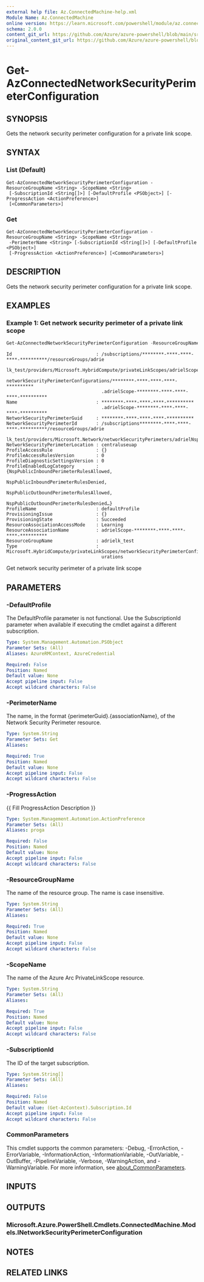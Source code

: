 ```yaml
---
external help file: Az.ConnectedMachine-help.xml
Module Name: Az.ConnectedMachine
online version: https://learn.microsoft.com/powershell/module/az.connectedmachine/get-azconnectednetworksecurityperimeterconfiguration
schema: 2.0.0
content_git_url: https://github.com/Azure/azure-powershell/blob/main/src/ConnectedMachine/ConnectedMachine/help/Get-AzConnectedNetworkSecurityPerimeterConfiguration.md
original_content_git_url: https://github.com/Azure/azure-powershell/blob/main/src/ConnectedMachine/ConnectedMachine/help/Get-AzConnectedNetworkSecurityPerimeterConfiguration.md
---
```


# Get-AzConnectedNetworkSecurityPerimeterConfiguration

## SYNOPSIS
Gets the network security perimeter configuration for a private link scope.

## SYNTAX

### List (Default)
```
Get-AzConnectedNetworkSecurityPerimeterConfiguration -ResourceGroupName <String> -ScopeName <String>
 [-SubscriptionId <String[]>] [-DefaultProfile <PSObject>] [-ProgressAction <ActionPreference>]
 [<CommonParameters>]
```

### Get
```
Get-AzConnectedNetworkSecurityPerimeterConfiguration -ResourceGroupName <String> -ScopeName <String>
 -PerimeterName <String> [-SubscriptionId <String[]>] [-DefaultProfile <PSObject>]
 [-ProgressAction <ActionPreference>] [<CommonParameters>]
```

## DESCRIPTION
Gets the network security perimeter configuration for a private link scope.

## EXAMPLES

### Example 1: Get network security perimeter of a private link scope
```powershell
Get-AzConnectedNetworkSecurityPerimeterConfiguration -ResourceGroupName $env.ResourceGroupNameNSP -ScopeName $env.PrivateLinkScopeNameNSP
```

```output
Id                               : /subscriptions/********-****-****-****-**********/resourceGroups/adrie
                                   lk_test/providers/Microsoft.HybridCompute/privateLinkScopes/adrielScope/
                                   networkSecurityPerimeterConfigurations/********-****-****-****-**********
                                   .adrielScope-********-****-****-****-**********
Name                             : ********-****-****-****-**********
                                   .adrielScope-********-****-****-****-**********
NetworkSecurityPerimeterGuid     : ********-****-****-****-**********
NetworkSecurityPerimeterId       : /subscriptions********-****-****-****-**********/resourceGroups/adrie
                                   lk_test/providers/Microsoft.Network/networkSecurityPerimeters/adrielNsp
NetworkSecurityPerimeterLocation : centraluseuap
ProfileAccessRule                : {}
ProfileAccessRulesVersion        : 0
ProfileDiagnosticSettingsVersion : 0
ProfileEnabledLogCategory        : {NspPublicInboundPerimeterRulesAllowed,
                                   NspPublicInboundPerimeterRulesDenied,
                                   NspPublicOutboundPerimeterRulesAllowed,
                                   NspPublicOutboundPerimeterRulesDenied…}
ProfileName                      : defaultProfile
ProvisioningIssue                : {}
ProvisioningState                : Succeeded
ResourceAssociationAccessMode    : Learning
ResourceAssociationName          : adrielScope-********-****-****-****-**********
ResourceGroupName                : adrielk_test
Type                             : Microsoft.HybridCompute/privateLinkScopes/networkSecurityPerimeterConfig
                                   urations
```

Get network security perimeter of a private link scope

## PARAMETERS

### -DefaultProfile
The DefaultProfile parameter is not functional.
Use the SubscriptionId parameter when available if executing the cmdlet against a different subscription.

```yaml
Type: System.Management.Automation.PSObject
Parameter Sets: (All)
Aliases: AzureRMContext, AzureCredential

Required: False
Position: Named
Default value: None
Accept pipeline input: False
Accept wildcard characters: False
```

### -PerimeterName
The name, in the format {perimeterGuid}.{associationName}, of the Network Security Perimeter resource.

```yaml
Type: System.String
Parameter Sets: Get
Aliases:

Required: True
Position: Named
Default value: None
Accept pipeline input: False
Accept wildcard characters: False
```

### -ProgressAction
{{ Fill ProgressAction Description }}

```yaml
Type: System.Management.Automation.ActionPreference
Parameter Sets: (All)
Aliases: proga

Required: False
Position: Named
Default value: None
Accept pipeline input: False
Accept wildcard characters: False
```

### -ResourceGroupName
The name of the resource group.
The name is case insensitive.

```yaml
Type: System.String
Parameter Sets: (All)
Aliases:

Required: True
Position: Named
Default value: None
Accept pipeline input: False
Accept wildcard characters: False
```

### -ScopeName
The name of the Azure Arc PrivateLinkScope resource.

```yaml
Type: System.String
Parameter Sets: (All)
Aliases:

Required: True
Position: Named
Default value: None
Accept pipeline input: False
Accept wildcard characters: False
```

### -SubscriptionId
The ID of the target subscription.

```yaml
Type: System.String[]
Parameter Sets: (All)
Aliases:

Required: False
Position: Named
Default value: (Get-AzContext).Subscription.Id
Accept pipeline input: False
Accept wildcard characters: False
```

### CommonParameters
This cmdlet supports the common parameters: -Debug, -ErrorAction, -ErrorVariable, -InformationAction, -InformationVariable, -OutVariable, -OutBuffer, -PipelineVariable, -Verbose, -WarningAction, and -WarningVariable. For more information, see [about_CommonParameters](http://go.microsoft.com/fwlink/?LinkID=113216).

## INPUTS

## OUTPUTS

### Microsoft.Azure.PowerShell.Cmdlets.ConnectedMachine.Models.INetworkSecurityPerimeterConfiguration

## NOTES

## RELATED LINKS
